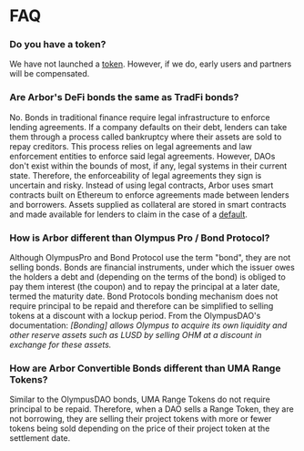 # FAQ

### Do you have a token?

We have not launched a [token](protocol/arbor-token.md). However, if we do, early users and partners will be compensated.

### Are Arbor's DeFi bonds the same as TradFi bonds?

No. Bonds in traditional finance require legal infrastructure to enforce lending agreements. If a company defaults on their debt, lenders can take them through a process called bankruptcy where their assets are sold to repay creditors. This process relies on legal agreements and law enforcement entities to enforce said legal agreements. However, DAOs don't exist within the bounds of most, if any, legal systems in their current state. Therefore, the enforceability of legal agreements they sign is uncertain and risky. Instead of using legal contracts, Arbor uses smart contracts built on Ethereum to enforce agreements made between lenders and borrowers. Assets supplied as collateral are stored in smart contracts and made available for lenders to claim in the case of a [default](participants/lenders/defaults.md).

### How is Arbor different than Olympus Pro / Bond Protocol?

Although OlympusPro and Bond Protocol use the term "bond", they are not selling bonds. Bonds are financial instruments, under which the issuer owes the holders a debt and (depending on the terms of the bond) is obliged to pay them interest (the coupon) and to repay the principal at a later date, termed the maturity date. Bond Protocols bonding mechanism does not require principal to be repaid and therefore can be simplified to selling tokens at a discount with a lockup period. From the OlympusDAO's documentation: _\[Bonding] allows Olympus to acquire its own liquidity and other reserve assets such as LUSD by selling OHM at a discount in exchange for these assets._

### How are Arbor Convertible Bonds different than UMA Range Tokens?

Similar to the OlympusDAO bonds, UMA Range Tokens do not require principal to be repaid. Therefore, when a DAO sells a Range Token, they are not borrowing, they are selling their project tokens with more or fewer tokens being sold depending on the price of their project token at the settlement date.
